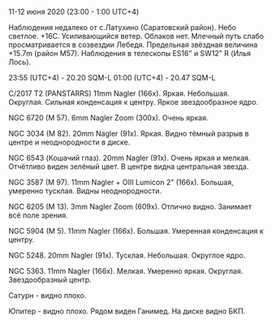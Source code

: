 11-12 июня 2020 (23:00 - 1:00 UTC+4)

Наблюдения недалеко от с.Латухино (Саратовский район). Небо светлое. +16С. Усиливающийся ветер. Облаков нет. Млечный путь слабо просматривается в созвездии Лебедя. Предельная звёздная величина +15.7m (район M57). Наблюдения в телескопы ES16" и SW12" R (Илья Лось).

23:55 (UTC+4) - 20.20 SQM-L
01:00 (UTC+4) - 20.47 SQM-L

C/2017 T2 (PANSTARRS) 11mm Nagler (166x). Яркая. Небольшая. Округлая. Сильная конденсация к центру. Яркое звездообразное ядро.

NGC 6720 (M 57). 6mm Nagler Zoom (300x). Очень яркая.

NGC 3034 (M 82). 20mm Nagler (91x). Яркая. Видно тёмный разрыв в центре и неоднородности в диске.

NGC 6543 (Кошачий глаз). 20mm Nagler (91x). Очень яркая и мелкая. Отчётливо виден зелёный цвет. В центре видна центральная звезда.

NGC 3587 (M 97). 11mm Nagler + OIII Lumicon 2" (166x). Большая, умеренно тусклая. Видны неоднородности.

NGC 6205 (M 13). 3mm Nagler Zoom (609x). Отлично видно. Занимает всё поле зрения.

NGC 5904 (M 5). 11mm Nagler (166x). Большая. Умеренная конденсация к центру.

NGC 5248. 20mm Nagler (91x). Тусклая. Небольшая. Округлое ядро.

NGC 5363. 11mm Nagler (166x). Мелкая. Умеренно яркая. Округлая. Звездообразный центр.

Сатурн - видно плохо.

Юпитер - видно плохо. Рядом виден Ганимед. На диске видно БКП.
